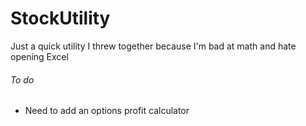 # StockUtility
Just a quick utility I threw together because I'm bad at math and hate opening Excel


###### To do
- Need to add an options profit calculator

